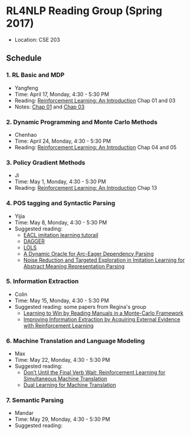 # RL4NLP Reading Group (Spring 2017)

- Location: CSE 203

## Schedule

### 1. RL Basic and MDP

- Yangfeng
- Time: April 17, Monday, 4:30 - 5:30 PM
- Reading: [Reinforcement Learning: An Introduction](http://incompleteideas.net/sutton/book/bookdraft2016sep.pdf) Chap 01 and 03
- Notes: [Chap 01](notes/01-rl-basic.md) and [Chap 03](notes/02-mdp.md)

### 2. Dynamic Programming and Monte Carlo Methods

- Chenhao
- Time: April 24, Monday, 4:30 - 5:30 PM
- Reading: [Reinforcement Learning: An Introduction](http://incompleteideas.net/sutton/book/bookdraft2016sep.pdf) Chap 04 and 05

### 3. Policy Gradient Methods

- Ji
- Time: May 1, Monday, 4:30 - 5:30 PM
- Reading: [Reinforcement Learning: An Introduction](http://incompleteideas.net/sutton/book/bookdraft2016sep.pdf) Chap 13

### 4. POS tagging and Syntactic Parsing

- Yijia
- Time: May 8, Monday, 4:30 - 5:30 PM
- Suggested reading: 
    * [EACL imitation learning tutorail](https://sheffieldnlp.github.io/ImitationLearningTutorialEACL2017/)
    * [DAGGER](https://www.cs.cmu.edu/~sross1/publications/Ross-AIStats11-NoRegret.pdf)
    * [LOLS](https://arxiv.org/pdf/1502.02206.pdf)
    * [A Dynamic Oracle for Arc-Eager Dependency Parsing](http://www.aclweb.org/anthology/C12-1059)
    * [Noise Reduction and Targeted Exploration in Imitation Learning for Abstract Meaning Representation Parsing](http://aclweb.org/anthology/P16-1001)


### 5. Information Extraction

- Colin
- Time: May 15, Monday, 4:30 - 5:30 PM
- Suggested reading: some papers from Regina's group
	- [Learning to Win by Reading Manuals in a Monte-Carlo Framework](http://people.csail.mit.edu/regina/my_papers/civ11.pdf)
	- [Improving Information Extraction by Acquiring External Evidence with Reinforcement Learning](http://people.csail.mit.edu/karthikn/assets/pdf/rlie16.pdf)


### 6. Machine Translation and Language Modeling

- Max
- Time: May 22, Monday, 4:30 - 5:30 PM
- Suggested reading:
    - [Don’t Until the Final Verb Wait: Reinforcement Learning for Simultaneous Machine Translation](https://www.umiacs.umd.edu/~jbg/docs/2014_emnlp_simtrans.pdf)
    - [Dual Learning for Machine Translation](https://papers.nips.cc/paper/6469-dual-learning-for-machine-translation.pdf)

### 7. Semantic Parsing

- Mandar
- Time: May 29, Monday, 4:30 - 5:30 PM
- Suggested reading:

